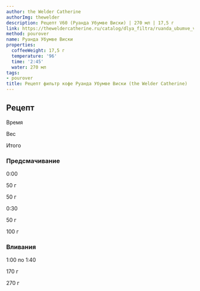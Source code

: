 ```yaml
---
author: the Welder Catherine
authorImg: thewelder
description: Рецепт V60 (Руанда Убумве Виски) | 270 мл | 17,5 г
link: https://theweldercatherine.ru/catalog/dlya_filtra/ruanda_ubumve_viski/
method: pourover
name: Руанда Убумве Виски
properties:
  coffeeWeight: 17,5 г
  temperature: '96'
  time: '2:45'
  water: 270 мл
tags:
- pourover
title: Рецепт фильтр кофе Руанда Убумве Виски (the Welder Catherine)
---
```


## Рецепт


<div class="time-line">

Время

Вес

Итого

</div>

### Предсмачивание

<div class="time-line">

0:00

50 г

50 г

</div>

<div class="time-line">

0:30

50 г

100 г

</div>


### Вливания

<div class="time-line">

1:00 по 1:40

170 г

270 г

</div>
<br/>
